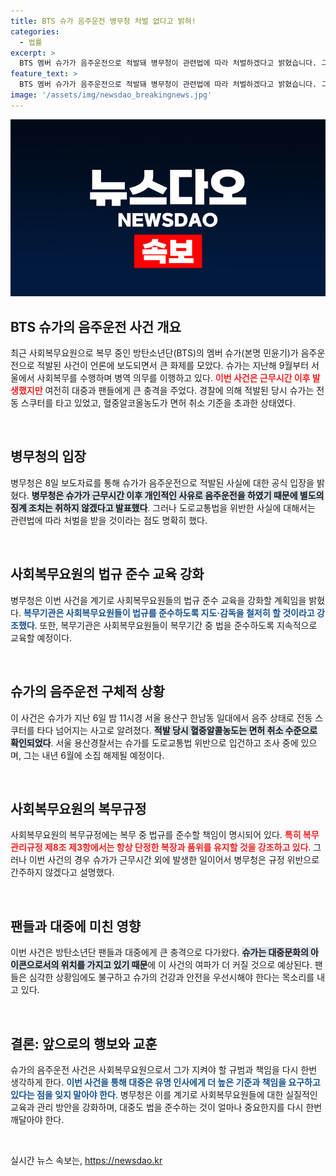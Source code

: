 ```yaml
---
title: BTS 슈가 음주운전 병무청 처벌 없다고 밝혀!
categories:
  - 법률
excerpt: >
  BTS 멤버 슈가가 음주운전으로 적발돼 병무청이 관련법에 따라 처벌하겠다고 밝혔습니다. 그러나 근무시간 외 발생 사건이라 별도 징계는 없다는 입장! 사건의 진상과 여파는 과연 어떻게 될까요? 클릭해 확인해 보세요!
feature_text: >
  BTS 멤버 슈가가 음주운전으로 적발돼 병무청이 관련법에 따라 처벌하겠다고 밝혔습니다. 그러나 근무시간 외 발생 사건이라 별도 징계는 없다는 입장! 사건의 진상과 여파는 과연 어떻게 될까요? 클릭해 확인해 보세요!
image: '/assets/img/newsdao_breakingnews.jpg'
---
```


<p><img src="/assets/img/newsdao_breakingnews.jpg" alt="firstkoreanews 속보" /></p>

<h2 data-ke-size="size26">BTS 슈가의 음주운전 사건 개요</h2>

<p data-ke-size="size16">최근 사회복무요원으로 복무 중인 방탄소년단(BTS)의 멤버 슈가(본명 민윤기)가 음주운전으로 적발된 사건이 언론에 보도되면서 큰 화제를 모았다. 슈가는 지난해 9월부터 서울에서 사회복무를 수행하며 병역 의무를 이행하고 있다. <b><span style="color: #ee2323;">이번 사건은 근무시간 이후 발생했지만</span></b> 여전히 대중과 팬들에게 큰 충격을 주었다. 경찰에 의해 적발된 당시 슈가는 전동 스쿠터를 타고 있었고, 혈중알코올농도가 면허 취소 기준을 초과한 상태였다.</p>

<p data-ke-size="size16">&nbsp;</p>

<h2 data-ke-size="size26">병무청의 입장</h2>

<p data-ke-size="size16">병무청은 8일 보도자료를 통해 슈가가 음주운전으로 적발된 사실에 대한 공식 입장을 밝혔다. <b><span style="background-color: #21538527;">병무청은 슈가가 근무시간 이후 개인적인 사유로 음주운전을 하였기 때문에 별도의 징계 조치는 취하지 않겠다고 발표했다</span></b>. 그러나 도로교통법을 위반한 사실에 대해서는 관련법에 따라 처벌을 받을 것이라는 점도 명확히 했다.</p>

<p data-ke-size="size16">&nbsp;</p>

<h2 data-ke-size="size26">사회복무요원의 법규 준수 교육 강화</h2>

<p data-ke-size="size16">병무청은 이번 사건을 계기로 사회복무요원들의 법규 준수 교육을 강화할 계획임을 밝혔다. <b><span style="color: #1a5490;">복무기관은 사회복무요원들이 법규를 준수하도록 지도·감독을 철저히 할 것이라고 강조했다</span></b>. 또한, 복무기관은 사회복무요원들이 복무기간 중 법을 준수하도록 지속적으로 교육할 예정이다.</p>

<p data-ke-size="size16">&nbsp;</p>

<h2 data-ke-size="size26">슈가의 음주운전 구체적 상황</h2>

<p data-ke-size="size16">이 사건은 슈가가 지난 6일 밤 11시경 서울 용산구 한남동 일대에서 음주 상태로 전동 스쿠터를 타다 넘어지는 사고로 알려졌다. <b><span style="background-color: #21538527;">적발 당시 혈중알콜농도는 면허 취소 수준으로 확인되었다</span></b>. 서울 용산경찰서는 슈가를 도로교통법 위반으로 입건하고 조사 중에 있으며, 그는 내년 6월에 소집 해제될 예정이다.</p>

<p data-ke-size="size16">&nbsp;</p>

<h2 data-ke-size="size26">사회복무요원의 복무규정</h2>

<p data-ke-size="size16">사회복무요원의 복무규정에는 복무 중 법규를 준수할 책임이 명시되어 있다. <b><span style="color: #ee2323;">특히 복무관리규정 제8조 제3항에서는 항상 단정한 복장과 품위를 유지할 것을 강조하고 있다</span></b>. 그러나 이번 사건의 경우 슈가가 근무시간 외에 발생한 일이어서 병무청은 규정 위반으로 간주하지 않겠다고 설명했다.</p>

<p data-ke-size="size16">&nbsp;</p>

<h2 data-ke-size="size26">팬들과 대중에 미친 영향</h2>

<p data-ke-size="size16">이번 사건은 방탄소년단 팬들과 대중에게 큰 충격으로 다가왔다. <b><span style="background-color: #21538527;">슈가는 대중문화의 아이콘으로서의 위치를 가지고 있기 때문</span></b>에 이 사건의 여파가 더 커질 것으로 예상된다. 팬들은 심각한 상황임에도 불구하고 슈가의 건강과 안전을 우선시해야 한다는 목소리를 내고 있다.</p>

<p data-ke-size="size16">&nbsp;</p>

<h2 data-ke-size="size26">결론: 앞으로의 행보와 교훈</h2>

<p data-ke-size="size16">슈가의 음주운전 사건은 사회복무요원으로서 그가 지켜야 할 규범과 책임을 다시 한번 생각하게 한다. <b><span style="color: #1a5490;">이번 사건을 통해 대중은 유명 인사에게 더 높은 기준과 책임을 요구하고 있다는 점을 잊지 말아야 한다</span></b>. 병무청은 이를 계기로 사회복무요원들에 대한 실질적인 교육과 관리 방안을 강화하며, 대중도 법을 준수하는 것이 얼마나 중요한지를 다시 한번 깨달아야 한다.</p>

<p data-ke-size="size16">&nbsp;</p>
실시간 뉴스 속보는, <a href="https://newsdao.kr" rel="dofollow">https://newsdao.kr</a>


